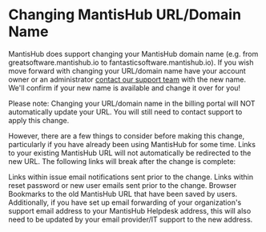 # Changing MantisHub URL/Domain Name

MantisHub does support changing your MantisHub domain name (e.g. from greatsoftware.mantishub.io to fantasticsoftware.mantishub.io). If you wish move forward with changing your URL/domain name have your account owner or an administrator [contact our support team](/user_management/contact_support) with the new name. We'll confirm if your new name is available and change it over for you!

Please note: Changing your URL/domain name in the billing portal will NOT automatically update your URL. You will still need to contact support to apply this change. 

However, there are a few things to consider before making this change, particularly if you have already been using MantisHub for some time. Links to your existing MantisHub URL will not automatically be redirected to the new URL. The following links will break after the change is complete:

Links within issue email notifications sent prior to the change.
Links within reset password or new user emails sent prior to the change.
Browser Bookmarks to the old MantisHub URL that have been saved by users.
Additionally, if you have set up email forwarding of your organization's support email address to your MantisHub Helpdesk address, this will also need to be updated by your email provider/IT support to the new address.